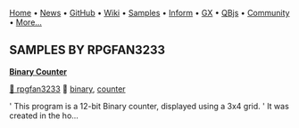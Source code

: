 [Home](https://qb64.com) • [News](../news.md) • [GitHub](https://github.com/QB64Official/qb64) • [Wiki](https://github.com/QB64Official/qb64/wiki) • [Samples](../samples.md) • [Inform](../inform.md) • [GX](../gx.md) • [QBjs](../qbjs.md) • [Community](../community.md) • [More...](../more.md)

## SAMPLES BY RPGFAN3233

**[Binary Counter](binary-counter/index.md)**

[🐝 rpgfan3233](rpgfan3233.md) 🔗 [binary](binary.md), [counter](counter.md)

' This program is a 12-bit Binary counter, displayed using a 3x4 grid. ' It was created in the ho...
